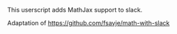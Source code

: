 This userscript adds MathJax support to slack.

Adaptation of https://github.com/fsavje/math-with-slack
